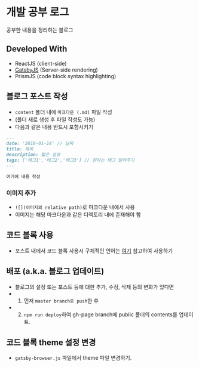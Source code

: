 # 개발 공부 로그
공부한 내용을 정리하는 블로그

## Developed With
- ReactJS (client-side)
- [GatsbyJS](https://github.com/gatsbyjs/gatsby) (Server-side rendering)
- PrismJS (code block syntax highlighting)

## 블로그 포스트 작성
- `content` 폴더 내에 `마크다운 (.md)` 파일 작성
- (폴더 새로 생성 후 파일 작성도 가능)
-  다음과 같은 내용 반드시 포함시키기

```markdown
---
date: '2018-01-14' // 날짜
title: 제목
description: 짧은 설명
tags: ['태그1','태그2','태그3'] // 원하는 태그 달아주기
---

여기에 내용 작성

```
### 이미지 추가
- `![](이미지의 relative path)`로 마크다운 내에서 사용
- 이미지는 해당 마크다운과 같은 디렉토리 내에 존재해야 함

## 코드 블록 사용
- 포스트 내에서 코드 블록 사용시 구체적인 언어는 [여기](https://prismjs.com/#languages-list) 참고하여 사용하기

## 배포 (a.k.a. 블로그 업데이트)
- 블로그의 설정 또는 포스트 등에 대한 추가, 수정, 삭제 등의 변화가 있다면 
- 1. 먼저 `master branch로 push`한 후
- 2. `npm run deploy`하여 gh-page branch에 public 폴더의 contents를 업데이트.

## 코드 블록 theme 설정 변경
- `gatsby-browser.js` 파일에서 theme 파일 변경하기.
